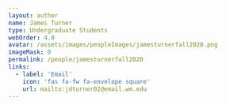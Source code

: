 ```yaml
---
layout: author
name: James Turner
type: Undergraduate Students
webOrder: 4.0
avatar: /assets/images/peopleImages/jamesturnerfall2020.png
imageMask: 0
permalink: /people/jamesturnerfall2020
links:
  - label: 'Email'
    icon: 'fas fa-fw fa-envelope square'
    url: mailto:jdturner02@email.wm.edu
---
```

